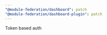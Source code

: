 ```yaml
---
"@module-federation/dashboard": patch
"@module-federation/dashboard-plugin": patch
---
```


Token based auth
